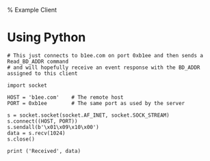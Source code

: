 % Example Client

# Using Python

	# This just connects to b1ee.com on port 0xb1ee and then sends a Read_BD_ADDR command
	# and will hopefully receive an event response with the BD_ADDR assigned to this client
	
	import socket
	
	HOST = 'b1ee.com'    # The remote host
	PORT = 0xb1ee        # The same port as used by the server
	
	s = socket.socket(socket.AF_INET, socket.SOCK_STREAM)
	s.connect((HOST, PORT))
	s.sendall(b'\x01\x09\x10\x00')
	data = s.recv(1024)
	s.close()
	
	print ('Received', data)